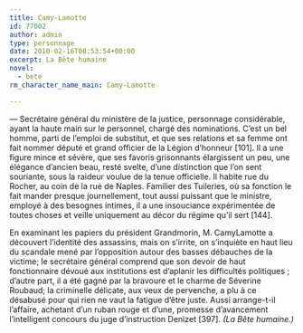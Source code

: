 ```yaml
---
title: Camy-Lamotte
id: 77002
author: admin
type: personnage
date: 2010-02-16T08:53:54+00:00
excerpt: La Bête humaine
novel:
  - bete
rm_character_name_main: Camy-Lamotte

---
```

— Secrétaire général du ministère de la justice, personnage considérable, ayant la haute main sur le personnel, chargé des nominations. C&rsquo;est un bel homme, parti de l&rsquo;emploi de substitut, et que ses relations et sa femme ont fait nommer député et grand officier de la Légion d&rsquo;honneur [101]. Il a une figure mince et sévère, que ses favoris grisonnants élargissent un peu, une élégance d&rsquo;ancien beau, resté svelte, d&rsquo;une distinction que l&rsquo;on sent souriante, sous la raideur voulue de la tenue officielle. Il habite rue du Rocher, au coin de la rue de Naples. Familier des Tuileries, où sa fonction le fait mander presque journellement, tout aussi puissant que le ministre, employé à des besognes intimes, il a une insouciance expérimentée de toutes choses et veille uniquement au décor du régime qu&rsquo;il sert [144].

En examinant les papiers du président Grandmorin, M. CamyLamotte a découvert l&rsquo;identité des assassins, mais on s&rsquo;irrite, on s&rsquo;inquiète en haut lieu du scandale mené par l&rsquo;opposition autour des basses débauches de la victime; le secrétaire général comprend que son devoir de haut fonctionnaire dévoué aux institutions est d&rsquo;aplanir les difficultés politiques ; d&rsquo;autre part, il a été gagné par la bravoure et le charme de Séverine Roubaud; la criminelle délicate, aux veux de pervenche, a plu à ce désabusé pour qui rien ne vaut la fatigue d&rsquo;être juste. Aussi arrange-t-il l&rsquo;affaire, achetant d&rsquo;un ruban rouge et d&rsquo;une, promesse d&rsquo;avancement l&rsquo;intelligent concours du juge d&rsquo;instruction Denizet [397]. _(La Bête humaine.)_
